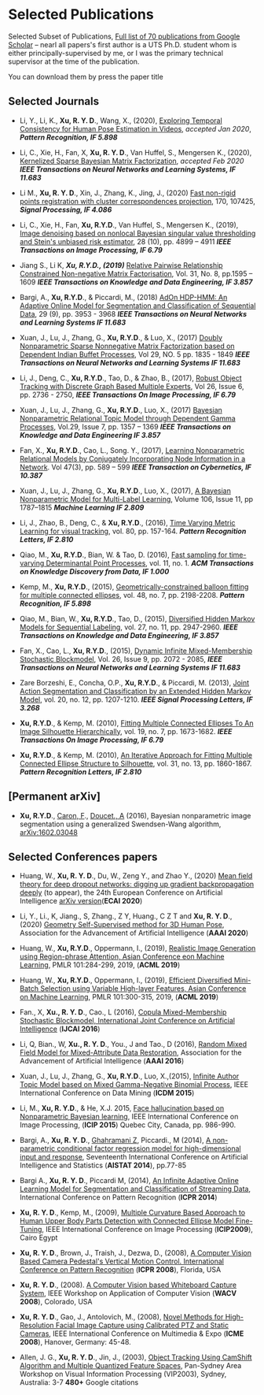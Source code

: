 # Selected Publications

Selected Subset of Publications, [Full list of 70 publications from Google Scholar](https://scholar.google.com.au/citations?user=ykOUWa4AAAAJ&hl=en) – nearl all papers's first author is a UTS Ph.D. student whom is either principally-supervised by me, or I was the primary technical supervisor at the time of the publication.

You can download them by press the paper title


## Selected Journals ##

*	Li, Y., Li, K., **Xu, R. Y. D**., Wang, X., (2020), [Exploring Temporal Consistency for Human Pose Estimation in Videos](https://github.com/roboticcam/publications/blob/master/papers/temporal_consistency.pdf), *accepted Jan 2020*, ***Pattern Recognition, IF 5.898***

*	Li, C., Xie, H., Fan, X, **Xu, R. Y. D**., Van Huffel, S., Mengersen K., (2020), [Kernelized Sparse Bayesian Matrix Factorization](), *accepted Feb 2020* ***IEEE Transactions on Neural Networks and Learning Systems, IF 11.683***

*	Li M., **Xu, R. Y. D**., Xin, J., Zhang, K., Jing, J., (2020) [Fast non-rigid points registration with cluster correspondences projection](https://github.com/roboticcam/publications/blob/master/papers/correspondences_projection.pdf), 170, 107425, ***Signal Processing, IF 4.086***

*	Li, C., Xie, H., Fan, **Xu, R.Y.D**., Van Huffel, S., Mengersen K., (2019), [Image denoising based on nonlocal Bayesian singular value thresholding and Stein's unbiased risk estimator](https://github.com/roboticcam/publications/blob/master/papers/bayesian_svd.pdf), 28 (10), pp. 4899 – 4911 ***IEEE Transactions on Image Processing, IF 6.79***

*	Jiang S., Li K, ***Xu, R.Y.D., (2019)*** [Relative Pairwise Relationship Constrained Non-negative Matrix Factorisation](https://github.com/roboticcam/publications/blob/master/papers/relative_pairwise.pdf), Vol. 31, No. 8, pp.1595 – 1609 ***IEEE Transactions on Knowledge and Data Engineering, IF 3.857***

*	Bargi, A., **Xu, R.Y.D**., & Piccardi, M., (2018) [AdOn HDP-HMM: An Adaptive Online Model for Segmentation and Classification of Sequential Data](https://github.com/roboticcam/publications/blob/master/papers/adon.pdf), 29 (9), pp. 3953 - 3968  ***IEEE Transactions on Neural Networks and Learning Systems IF 11.683***

*	Xuan, J., Lu, J., Zhang, G., **Xu, R.Y.D**., & Luo, X., (2017) [Doubly Nonparametric Sparse Nonnegative Matrix Factorization based on Dependent Indian Buffet Processes](https://github.com/roboticcam/publications/blob/master/papers/doubly.pdf), Vol 29, NO. 5 pp. 1835 - 1849	***IEEE Transactions on Neural Networks and Learning Systems IF 11.683***

*	Li, J., Deng, C., **Xu, R.Y.D**., Tao, D., & Zhao, B., (2017), [Robust Object Tracking with Discrete Graph Based Multiple Experts](https://github.com/roboticcam/publications/blob/master/papers/tracking_multi_experts.pdf), 	Vol 26, Issue 6, pp. 2736 - 2750, ***IEEE Transactions On Image Processing, IF 6.79***

*	Xuan, J., Lu, J., Zhang, G., **Xu, R.Y.D**., Luo, X., (2017) [Bayesian Nonparametric Relational Topic Model through Dependent Gamma Processes](https://github.com/roboticcam/publications/blob/master/papers/dependent_gamma.pdf), Vol.29, Issue 7, pp. 1357 – 1369 ***IEEE Transactions on Knowledge and Data Engineering IF 3.857***

*	Fan, X., **Xu, R.Y.D**., Cao, L., Song. Y., (2017), [Learning Nonparametric Relational Models by Conjugately Incorporating Node Information in a Network](https://github.com/roboticcam/publications/blob/master/papers/conjugately_incorporating.pdf). Vol 47(3), pp. 589 – 599 ***IEEE Transaction on Cybernetics, IF 10.387***

*	Xuan, J., Lu, J., Zhang, G., **Xu, R.Y.D**., Luo, X., (2017), [A Bayesian Nonparametric Model for Multi-Label Learning](https://github.com/roboticcam/publications/blob/master/papers/multi_label_learning.pdf),  Volume 106, Issue 11, pp 1787–1815 ***Machine Learning IF 2.809***

*	Li, J., Zhao, B., Deng, C., & **Xu, R.Y.D**., (2016), [Time Varying Metric Learning for visual tracking](https://github.com/roboticcam/publications/blob/master/papers/time_varying_metric_learning.pdf), vol. 80, pp. 157-164.	***Pattern Recognition Letters, IF 2.810***

*	Qiao, M., **Xu, R.Y.D**., Bian, W. & Tao, D. (2016), [Fast sampling for time-varying Determinantal Point Processes](https://github.com/roboticcam/publications/blob/master/papers/fast_sampling_dpp.pdf), vol. 11, no. 1. ***ACM Transactions on Knowledge Discovery from Data, IF 1.000***

*	Kemp, M., **Xu, R.Y.D**., (2015), [Geometrically-constrained balloon fitting for multiple connected ellipses](https://github.com/roboticcam/publications/blob/master/papers/balloon_fitting.pdf), vol. 48, no. 7, pp. 2198-2208.	***Pattern Recognition, IF 5.898***

*	Qiao, M., Bian, W., **Xu, R.Y.D**., Tao, D., (2015), [Diversified Hidden Markov Models for Sequential Labeling](https://github.com/roboticcam/publications/blob/master/papers/diversified_hmm.pdf), vol. 27, no. 11, pp. 2947-2960. ***IEEE Transactions on Knowledge and Data Engineering,  IF 3.857***

*	Fan, X., Cao, L., **Xu, R.Y.D**., (2015), [Dynamic Infinite Mixed-Membership Stochastic Blockmodel](https://github.com/roboticcam/publications/blob/master/papers/infinite_mmsb.pdf), Vol. 26, Issue 9, pp. 2072 - 2085, ***IEEE Transactions on Neural Networks and Learning Systems IF 11.683***

*	Zare Borzeshi, E., Concha, O.P., **Xu, R.Y.D**., & Piccardi, M. (2013), [Joint Action Segmentation and Classification by an Extended Hidden Markov Model](https://github.com/roboticcam/publications/blob/master/papers/joint_action_segmentation.pdf), vol. 20, no. 12, pp. 1207-1210. ***IEEE Signal Processing Letters, IF 3.268***

* **Xu, R.Y.D**., & Kemp, M. (2010), [Fitting Multiple Connected Ellipses To An Image Silhouette Hierarchically](https://github.com/roboticcam/publications/blob/master/papers/fitting_ellipses_hierarchically.pdf), vol. 19, no. 7, pp. 1673-1682. ***IEEE Transactions On Image Processing, IF 6.79***

*	**Xu, R.Y.D**., & Kemp, M. (2010), [An Iterative Approach for Fitting Multiple Connected Ellipse Structure to Silhouette](https://github.com/roboticcam/publications/blob/master/papers/iterative_ellipse.pdf), vol. 31, no. 13, pp. 1860-1867. ***Pattern Recognition Letters, IF 2.810***

## [Permanent arXiv]

*	**Xu, R.Y.D**., [Caron, F](http://www.stats.ox.ac.uk/~caron/)., [Doucet., A](http://www.stats.ox.ac.uk/~doucet/) (2016), Bayesian nonparametric image segmentation using a generalized Swendsen-Wang algorithm, [arXiv:1602.03048](https://arxiv.org/abs/1602.03048)

## Selected Conferences papers

*	Huang, W., **Xu, R. Y. D**., Du, W., Zeng Y., and Zhao Y., (2020) [Mean field theory for deep dropout networks: digging up gradient backpropagation deeply](https://arxiv.org/pdf/1912.09132.pdf) (to appear), the 24th European Conference on Artificial Intelligence [arXiv version](https://arxiv.org/pdf/1912.09132.pdf)(**ECAI 2020**)

*	Li, Y., Li., K, Jiang., S, Zhang., Z Y, Huang., C Z T and **Xu, R. Y. D**., (2020) [Geometry Self-Supervised method for 3D Human Pose](https://github.com/roboticcam/publications/blob/master/papers/aaai_3d_pose.pdf), Association for the Advancement of Artificial Intelligence (**AAAI 2020**)

*	Huang, W., **Xu, R.Y.D**., Oppermann, I., (2019), [Realistic Image Generation using Region-phrase Attention, Asian Conference eon Machine Learning](http://proceedings.mlr.press/v101/huang19a/huang19a.pdf), PMLR 101:284-299, 2019, (**ACML 2019**)

*	Huang, W.,  **Xu, R.Y.D**., Oppermann, I., (2019), [Efficient Diversified Mini-Batch Selection using Variable High-layer Features, Asian Conference on Machine Learning](http://proceedings.mlr.press/v101/huang19b/huang19b.pdf), PMLR 101:300-315, 2019, (**ACML 2019**)

*	Fan., X, **Xu., R. Y. D**., Cao., L (2016), [Copula Mixed-Membership Stochastic Blockmodel, International Joint Conference on Artificial Intelligence](https://www.ijcai.org/Proceedings/16/Papers/210.pdf) (**IJCAI 2016**) 

*	Li, Q, Bian., W, **Xu., R. Y. D**., You., J and Tao., D (2016), [Random Mixed Field Model for Mixed-Attribute Data Restoration](https://github.com/roboticcam/publications/blob/master/papers/random_mixed_field.pdf), Association for the Advancement of Artificial Intelligence (**AAAI 2016**) 

*	Xuan, J., Lu, J., Zhang, G., **Xu, R.Y.D**., Luo, X.,(2015), [Infinite Author Topic Model based on Mixed Gamma-Negative Binomial Process](https://github.com/roboticcam/publications/blob/master/papers/infinite_authors.pdf), IEEE International Conference on Data Mining (**ICDM 2015**) 

*	Li, M., **Xu, R. Y.D**., & He, X.J. 2015, [Face hallucination based on Nonparametric Bayesian learning](https://github.com/roboticcam/publications/blob/master/papers/face_hallucination.pdf), IEEE International Conference on Image Processing, (**ICIP 2015**) Quebec City, Canada, pp. 986-990.

*	Bargi, A., **Xu, R. Y. D**., [Ghahramani Z](http://mlg.eng.cam.ac.uk/zoubin/), Piccardi., M (2014), [A non-parametric conditional factor regression model for high-dimensional input and response](http://proceedings.mlr.press/v33/bargi14.pdf), Seventeenth International Conference on Artificial Intelligence and Statistics (**AISTAT 2014**), pp.77-85 

*	Bargi A., **Xu, R. Y. D**., Piccardi M, (2014), [An Infinite Adaptive Online Learning Model for Segmentation and Classification of Streaming Data](https://github.com/roboticcam/publications/blob/master/papers/infinite_stream_data.pdf), International Conference on Pattern Recognition (**ICPR 2014**)

*	**Xu, R. Y. D**., Kemp, M., (2009), [Multiple Curvature Based Approach to Human Upper Body Parts Detection with Connected Ellipse Model Fine-Tuning](https://github.com/roboticcam/publications/blob/master/papers/multiple_curvature_ellipse.pdf), IEEE International Conference on Image Processing (**ICIP2009**), Cairo Egypt

*	**Xu, R. Y. D**., Brown, J., Traish, J., Dezwa, D., (2008), [A Computer Vision Based Camera Pedestal's Vertical Motion Control. International Conference on Pattern Recognition](https://github.com/roboticcam/publications/blob/master/papers/pedestal_motion.pdf) (**ICPR 2008**), Florida, USA

*	**Xu, R. Y. D**., (2008). [A Computer Vision based Whiteboard Capture System](https://github.com/roboticcam/publications/blob/master/papers/whiteboard.pdf), IEEE Workshop on Application of Computer Vision (**WACV 2008**), Colorado, USA

*	**Xu, R. Y. D**., Gao, J., Antolovich, M., (2008), [Novel Methods for High-Resolution Facial Image Capture using Calibrated PTZ and Static Cameras](https://github.com/roboticcam/publications/blob/master/papers/calibrated_ptz.pdf), IEEE International Conference on Multimedia & Expo (**ICME 2008**), Hanover, Germany: 45-48.

*	Allen, J. G., **Xu, R. Y. D**., Jin, J., (2003), [Object Tracking Using CamShift Algorithm and Multiple Quantized Feature Spaces](https://crpit.scem.westernsydney.edu.au/confpapers/CRPITV36Allen.pdf), Pan-Sydney Area Workshop on Visual Information Processing (VIP2003), Sydney, Australia: 3-7 **480+** Google citations
